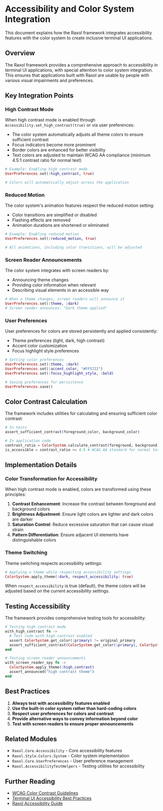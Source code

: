 # Accessibility and Color System Integration

This document explains how the Raxol framework integrates accessibility features with the color system to create inclusive terminal UI applications.

## Overview

The Raxol framework provides a comprehensive approach to accessibility in terminal UI applications, with special attention to color system integration. This ensures that applications built with Raxol are usable by people with various visual impairments and preferences.

## Key Integration Points

### High Contrast Mode

When high contrast mode is enabled through `Accessibility.set_high_contrast(true)` or via user preferences:

- The color system automatically adjusts all theme colors to ensure sufficient contrast
- Focus indicators become more prominent
- Border colors are enhanced for better visibility
- Text colors are adjusted to maintain WCAG AA compliance (minimum 4.5:1 contrast ratio for normal text)

```elixir
# Example: Enabling high contrast mode
UserPreferences.set(:high_contrast, true)

# Colors will automatically adjust across the application
```

### Reduced Motion

The color system's animation features respect the reduced motion setting:

- Color transitions are simplified or disabled
- Flashing effects are removed
- Animation durations are shortened or eliminated

```elixir
# Example: Enabling reduced motion
UserPreferences.set(:reduced_motion, true)

# All animations, including color transitions, will be adjusted
```

### Screen Reader Announcements

The color system integrates with screen readers by:

- Announcing theme changes
- Providing color information when relevant
- Describing visual elements in an accessible way

```elixir
# When a theme changes, screen readers will announce it
UserPreferences.set(:theme, :dark)
# Screen reader announces: "Dark theme applied"
```

### User Preferences

User preferences for colors are stored persistently and applied consistently:

- Theme preferences (light, dark, high contrast)
- Accent color customization
- Focus highlight style preferences

```elixir
# Setting color preferences
UserPreferences.set(:theme, :dark)
UserPreferences.set(:accent_color, "#FF5722")
UserPreferences.set(:focus_highlight_style, :bold)

# Saving preferences for persistence
UserPreferences.save()
```

## Color Contrast Calculation

The framework includes utilities for calculating and ensuring sufficient color contrast:

```elixir
# In tests
assert_sufficient_contrast(foreground_color, background_color)

# In application code
contrast_ratio = ColorSystem.calculate_contrast(foreground, background)
is_accessible = contrast_ratio >= 4.5 # WCAG AA standard for normal text
```

## Implementation Details

### Color Transformation for Accessibility

When high contrast mode is enabled, colors are transformed using these principles:

1. **Contrast Enhancement**: Increase the contrast between foreground and background colors
2. **Brightness Adjustment**: Ensure light colors are lighter and dark colors are darker
3. **Saturation Control**: Reduce excessive saturation that can cause visual strain
4. **Pattern Differentiation**: Ensure adjacent UI elements have distinguishable colors

### Theme Switching

Theme switching respects accessibility settings:

```elixir
# Applying a theme while respecting accessibility settings
ColorSystem.apply_theme(:dark, respect_accessibility: true)
```

When `respect_accessibility` is true (default), the theme colors will be adjusted based on the current accessibility settings.

## Testing Accessibility

The framework provides comprehensive testing tools for accessibility:

```elixir
# Testing high contrast mode
with_high_contrast fn ->
  # Test code with high contrast enabled
  assert ColorSystem.get_color(:primary) != original_primary
  assert_sufficient_contrast(ColorSystem.get_color(:primary), ColorSystem.get_color(:background))
end

# Testing screen reader announcements
with_screen_reader_spy fn ->
  ColorSystem.apply_theme(:high_contrast)
  assert_announced("high contrast theme")
end
```

## Best Practices

1. **Always test with accessibility features enabled**
2. **Use the built-in color system rather than hard-coding colors**
3. **Respect user preferences for colors and contrast**
4. **Provide alternative ways to convey information beyond color**
5. **Test with screen readers to ensure proper announcements**

## Related Modules

- `Raxol.Core.Accessibility` - Core accessibility features
- `Raxol.Style.Colors.System` - Color system implementation
- `Raxol.Core.UserPreferences` - User preference management
- `Raxol.AccessibilityTestHelpers` - Testing utilities for accessibility

## Further Reading

- [WCAG Color Contrast Guidelines](https://www.w3.org/WAI/WCAG21/Understanding/contrast-minimum.html)
- [Terminal UI Accessibility Best Practices](https://example.com/terminal-ui-accessibility)
- [Raxol Accessibility Guide](./accessibility_guide.md) 